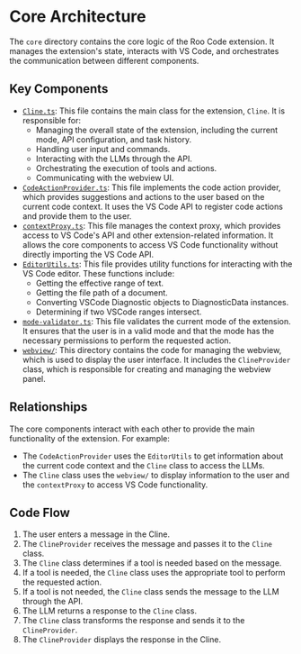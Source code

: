 # Core Architecture

The `core` directory contains the core logic of the Roo Code extension. It manages the extension's state, interacts with VS Code, and orchestrates the communication between different components.

## Key Components

- [`Cline.ts`](../src/core/Cline.ts): This file contains the main class for the extension, `Cline`. It is responsible for:
    - Managing the overall state of the extension, including the current mode, API configuration, and task history.
    - Handling user input and commands.
    - Interacting with the LLMs through the API.
    - Orchestrating the execution of tools and actions.
    - Communicating with the webview UI.
- [`CodeActionProvider.ts`](../src/core/CodeActionProvider.ts): This file implements the code action provider, which provides suggestions and actions to the user based on the current code context. It uses the VS Code API to register code actions and provide them to the user.
- [`contextProxy.ts`](../src/core/contextProxy.ts): This file manages the context proxy, which provides access to VS Code's API and other extension-related information. It allows the core components to access VS Code functionality without directly importing the VS Code API.
- [`EditorUtils.ts`](../src/core/EditorUtils.ts): This file provides utility functions for interacting with the VS Code editor. These functions include:
    - Getting the effective range of text.
    - Getting the file path of a document.
    - Converting VSCode Diagnostic objects to DiagnosticData instances.
    - Determining if two VSCode ranges intersect.
- [`mode-validator.ts`](../src/core/mode-validator.ts): This file validates the current mode of the extension. It ensures that the user is in a valid mode and that the mode has the necessary permissions to perform the requested action.
- [`webview/`](../src/core/webview/): This directory contains the code for managing the webview, which is used to display the user interface. It includes the `ClineProvider` class, which is responsible for creating and managing the webview panel.

## Relationships

The core components interact with each other to provide the main functionality of the extension. For example:

- The `CodeActionProvider` uses the `EditorUtils` to get information about the current code context and the `Cline` class to access the LLMs.
- The `Cline` class uses the `webview/` to display information to the user and the `contextProxy` to access VS Code functionality.

## Code Flow

1.  The user enters a message in the Cline.
2.  The `ClineProvider` receives the message and passes it to the `Cline` class.
3.  The `Cline` class determines if a tool is needed based on the message.
4.  If a tool is needed, the `Cline` class uses the appropriate tool to perform the requested action.
5.  If a tool is not needed, the `Cline` class sends the message to the LLM through the API.
6.  The LLM returns a response to the `Cline` class.
7.  The `Cline` class transforms the response and sends it to the `ClineProvider`.
8.  The `ClineProvider` displays the response in the Cline.
